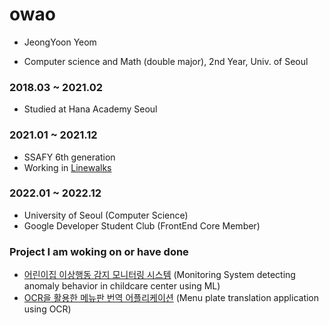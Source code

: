 # owao

* JeongYoon Yeom
- Computer science and Math (double major), 2nd Year, Univ. of Seoul

### 2018.03 ~ 2021.02
- Studied at Hana Academy Seoul

### 2021.01 ~ 2021.12
- SSAFY 6th generation
- Working in [Linewalks](https://linewalks.com/)

### 2022.01 ~ 2022.12
- University of Seoul (Computer Science)
- Google Developer Student Club (FrontEnd Core Member)

### Project I am woking on or have done
- [어린이집 이상행동 감지 모니터링 시스템](https://github.com/DSC-University-of-Seoul/2021-spring-project)
  (Monitoring System detecting anomaly behavior in childcare center using ML)
- [OCR을 활용한 메뉴판 번역 어플리케이션](https://github.com/edit8080/Capstone)
  (Menu plate translation application using OCR)